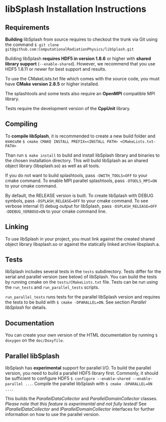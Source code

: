 libSplash Installation Instructions
===================================

Requirements
------------

**Building** libSplash from source requires to checkout the trunk via Git
using the command
`$ git clone git@github.com:ComputationalRadiationPhysics/libSplash.git`

Building libSplash **requires HDF5 in version 1.8.6** or higher with **shared library support**
(`--enable-shared`).
However, we recommend that you use HDF5 1.8.11 or newer for best support and results.

To use the CMakeLists.txt file which comes with the source code, you must have
**CMake version 2.8.5** or higher installed.

The splashtools and some tests also require an **OpenMPI** compatible MPI library.

Tests require the development version of the **CppUnit** library.


Compiling
---------

To **compile libSplash**, it is recommended to create a new build folder and execute
`$ cmake CMAKE INSTALL PREFIX=<INSTALL PATH> <CMakeLists.txt-PATH>`

Than run `$ make install` to build and install libSplash library and binaries to the chosen
installation directory. This will build libSplash as an shared object library (libsplash.so)
as well as all tools.

If you do not want to build splashtools, pass `-DWITH_TOOLS=OFF` to your cmake command.
To enable MPI parallel splashtools, pass `-DTOOLS_MPI=ON` to your cmake command.

By default, the RELEASE version is built. To create libSplash with DEBUG symbols,
pass `-DSPLASH_RELEASE=OFF` to your cmake command.
To see verbose internal (!) debug output for libSplash, pass `-DSPLASH_RELEASE=OFF -DDEBUG_VERBOSE=ON`
to your cmake command line.


Linking
-------

To use libSplash in your project, you must link against the created shared object library
libsplash.so or against the statically linked archive libsplash.a.


Tests
-----

libSplash includes several tests in the `tests` subdirectory.
Tests differ for the serial and parallel version (see below) of libSplash.
You can build the tests by running cmake on the `tests/CMakeLists.txt` file.
Tests can be run using the `run_tests` and `run_parallel_tests` scripts.

`run_parallel_tests` runs tests for the parallel libSplash version and
requires the tests to be build with `$ cmake -DPARALLEL=ON`.
See section *Parallel libSplash* for details.


Documentation
-------------

You can create your own version of the HTML documentation by running
`$ doxygen` on the `doc/Doxyfile`.


Parallel libSplash
------------------

libSplash has **experimental** support for parallel I/O.
To build the parallel version, you need to build a parallel HDF5 library first.
Commonly, it should be sufficient to configure HDF5 `$ configure --enable-shared --enable-parallel ...`.
Compile the parallel libSplash with `$ cmake -DPARALLEL=ON ...`.

This builds the *ParallelDataCollector* and *ParallelDomainCollector* classes.
*Please note that this feature is experimental and not fully tested!*
See *IParallelDataCollector* and *IParallelDomainCollector* interfaces for further
information on how to use the parallel version.

